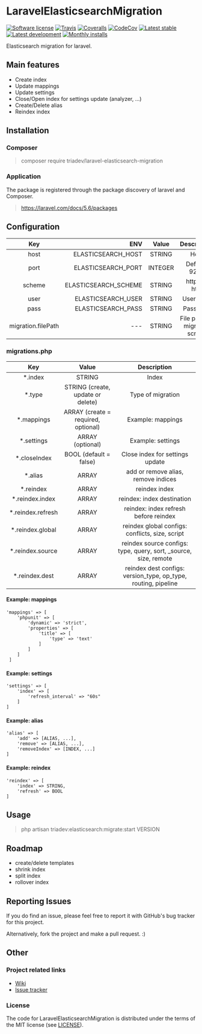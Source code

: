 # LaravelElasticsearchMigration

[![Software license][ico-license]](LICENSE)
[![Travis][ico-travis]][link-travis]
[![Coveralls](https://coveralls.io/repos/github/triadev/LaravelElasticsearchMigration/badge.svg?branch=master)](https://coveralls.io/github/triadev/LaravelElasticsearchMigration?branch=master)
[![CodeCov](https://codecov.io/gh/triadev/LaravelElasticsearchMigration/branch/master/graph/badge.svg)](https://codecov.io/gh/triadev/LaravelElasticsearchMigration)
[![Latest stable][ico-version-stable]][link-packagist]
[![Latest development][ico-version-dev]][link-packagist]
[![Monthly installs][ico-downloads-monthly]][link-downloads]

Elasticsearch migration for laravel.

## Main features
- Create index
- Update mappings
- Update settings
- Close/Open index for settings update (analyzer, ...)
- Create/Delete alias
- Reindex index

## Installation

### Composer
> composer require triadev/laravel-elasticsearch-migration

### Application
The package is registered through the package discovery of laravel and Composer.
>https://laravel.com/docs/5.6/packages

## Configuration
| Key        | ENV        | Value           | Description  |
|:-------------:|-------------:|:-------------:|:-----:|
| host | ELASTICSEARCH_HOST | STRING | Host |
| port | ELASTICSEARCH_PORT | INTEGER | Default: 9200 |
| scheme | ELASTICSEARCH_SCHEME | STRING | https or http |
| user | ELASTICSEARCH_USER | STRING | Username |
| pass | ELASTICSEARCH_PASS | STRING | Password |
| migration.filePath | --- | STRING | File path for migration scripts |

### migrations.php
| Key        | Value           | Description  |
|:-------------:|:-------------:|:-----:|
| *.index  | STRING | Index |
| *.type  | STRING (create, update or delete) | Type of migration |
| *.mappings  | ARRAY (create = required, optional) | Example: mappings |
| *.settings  | ARRAY (optional) | Example: settings |
| *.closeIndex  | BOOL (default = false) | Close index for settings update |
| *.alias  | ARRAY | add or remove alias, remove indices |
| *.reindex  | ARRAY | reindex index |
| *.reindex.index  | ARRAY | reindex: index destination |
| *.reindex.refresh  | ARRAY | reindex: index refresh before reindex |
| *.reindex.global  | ARRAY | reindex global configs: conflicts, size, script |
| *.reindex.source  | ARRAY | reindex source configs: type, query, sort, _source, size, remote |
| *.reindex.dest  | ARRAY | reindex dest configs: version_type, op_type, routing, pipeline |

#### Example: mappings
```
'mappings' => [
    'phpunit' => [
        'dynamic' => 'strict',
        'properties' => [
            'title' => [
                'type' => 'text'
            ]
        ]
    ]
 ]
```

#### Example: settings
```
'settings' => [
    'index' => [
        'refresh_interval' => "60s"
    ]
]
```

#### Example: alias
```
'alias' => [
    'add' => [ALIAS, ...],
    'remove' => [ALIAS, ...],
    'removeIndex' => [INDEX, ...]
]
```

#### Example: reindex
```
'reindex' => [
    'index' => STRING,
    'refresh' => BOOL
]
```

## Usage
>php artisan triadev:elasticsearch:migrate:start VERSION

## Roadmap
- create/delete templates
- shrink index
- split index
- rollover index

## Reporting Issues
If you do find an issue, please feel free to report it with GitHub's bug tracker for this project.

Alternatively, fork the project and make a pull request. :)

## Other

### Project related links
- [Wiki](https://github.com/triadev/LaravelElasticsearchMigration/wiki)
- [Issue tracker](https://github.com/triadev/LaravelElasticsearchMigration/issues)

### License
The code for LaravelElasticsearchMigration is distributed under the terms of the MIT license (see [LICENSE](LICENSE)).

[ico-license]: https://img.shields.io/github/license/triadev/LaravelElasticsearchMigration.svg?style=flat-square
[ico-version-stable]: https://img.shields.io/packagist/v/triadev/laravel-elasticsearch-migration.svg?style=flat-square
[ico-version-dev]: https://img.shields.io/packagist/vpre/triadev/laravel-elasticsearch-migration.svg?style=flat-square
[ico-downloads-monthly]: https://img.shields.io/packagist/dm/triadev/laravel-elasticsearch-migration.svg?style=flat-square
[ico-travis]: https://travis-ci.org/triadev/LaravelElasticsearchMigration.svg?branch=master

[link-packagist]: https://packagist.org/packages/triadev/laravel-elasticsearch-migration
[link-downloads]: https://packagist.org/packages/triadev/laravel-elasticsearch-migration/stats
[link-travis]: https://travis-ci.org/triadev/LaravelElasticsearchMigration
